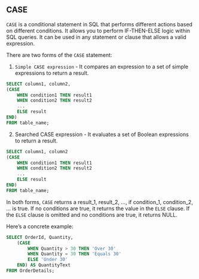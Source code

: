 ## CASE

`CASE` is a conditional statement in SQL that performs different actions based on different conditions. It allows you to perform IF-THEN-ELSE logic within SQL queries. It can be used in any statement or clause that allows a valid expression.

There are two forms of the `CASE` statement:

1. `Simple CASE expression` - It compares an expression to a set of simple expressions to return a result.

```SQL
SELECT column1, column2,
(CASE
    WHEN condition1 THEN result1
    WHEN condition2 THEN result2
    ...
    ELSE result
END)
FROM table_name;
```

2. Searched CASE expression - It evaluates a set of Boolean expressions to return a result.

```SQL
SELECT column1, column2
(CASE
    WHEN condition1 THEN result1
    WHEN condition2 THEN result2
    ...
    ELSE result
END)
FROM table_name;
```

In both forms, `CASE` returns a result_1, result_2, …, if condition_1, condition_2, … is true. If no conditions are true, it returns the value in the `ELSE` clause. If the `ELSE` clause is omitted and no conditions are true, it returns NULL.

Here’s a concrete example:

```SQL
SELECT OrderId, Quantity,
    (CASE
        WHEN Quantity > 30 THEN 'Over 30'
        WHEN Quantity = 30 THEN 'Equals 30'
        ELSE 'Under 30'
    END) AS QuantityText
FROM OrderDetails;
```